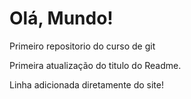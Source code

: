 # Olá, Mundo!
 Primeiro repositorio do curso de git

Primeira atualização do titulo do Readme.

Linha adicionada diretamente do site!
